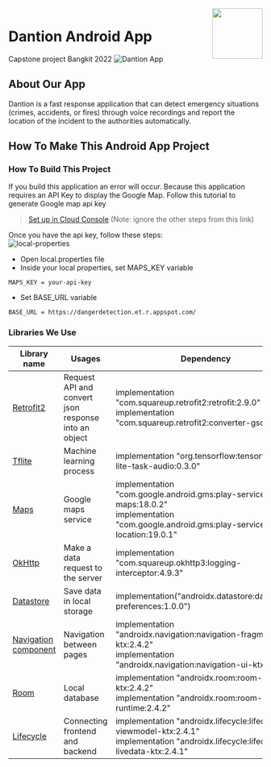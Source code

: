 <img src="https://raw.githubusercontent.com/Pangeranmw/Dantion/master/assets_readme/app-launcher.png" width="100" height="100" align="right" />

# Dantion Android App
Capstone project Bangkit 2022
![Dantion App](https://raw.githubusercontent.com/Pangeranmw/Dantion/master/assets_readme/bg-readme.png)

## About Our App

Dantion is a fast response application that can detect emergency situations (crimes, accidents, or fires) through voice recordings and report the location of the incident to the authorities automatically.

## How To Make This Android App Project

### How To Build This Project

If you build this application an error will occur. Because this application requires an API Key to display the Google Map. Follow this tutorial to generate Google map api key
>[Set up in Cloud Console](https://developers.google.com/maps/documentation/android-sdk/start#set_up_in_cloud_console) (Note: ignore the other steps from this link)

Once you have the api key, follow these steps:
<br>
![local-properties](https://raw.githubusercontent.com/Pangeranmw/Dantion/master/assets_readme/local-properties.png)

* Open local.properties file
* Inside your local properties, set MAPS_KEY variable
```
MAPS_KEY = your-api-key
```
* Set BASE_URL variable
```
BASE_URL = https://dangerdetection.et.r.appspot.com/
```

### Libraries We Use

| Library name  | Usages        | Dependency    |
| ------------- | ------------- | ------------- |
| [Retrofit2](https://square.github.io/retrofit/) | Request API and convert json response into an object | implementation "com.squareup.retrofit2:retrofit:2.9.0" <br> implementation "com.squareup.retrofit2:converter-gson:2.9.0" |
| [Tflite](https://www.tensorflow.org/lite) | Machine learning process | implementation "org.tensorflow:tensorflow-lite-task-audio:0.3.0" |
| [Maps](https://developers.google.com/maps) | Google maps service | implementation "com.google.android.gms:play-services-maps:18.0.2" <br> implementation "com.google.android.gms:play-services-location:19.0.1" |
| [OkHttp](https://square.github.io/okhttp/) | Make a data request to the server | implementation "com.squareup.okhttp3:logging-interceptor:4.9.3" |
| [Datastore](https://developer.android.com/topic/libraries/architecture/datastore?gclid=CjwKCAjwnZaVBhA6EiwAVVyv9JJDrHZ0zpyjRp2mCoKIKH2ijLF49ZQpVqUuvUv9E7FziCj7pSo6jRoCkfAQAvD_BwE&gclsrc=aw.ds)| Save data in local storage | implementation("androidx.datastore:datastore-preferences:1.0.0") |
| [Navigation component](https://developer.android.com/guide/navigation)| Navigation between pages | implementation "androidx.navigation:navigation-fragment-ktx:2.4.2" <br> implementation "androidx.navigation:navigation-ui-ktx:2.4.2" |
| [Room](https://developer.android.com/jetpack/androidx/releases/room?gclid=CjwKCAjwnZaVBhA6EiwAVVyv9N5Jvs6cSYCGlBiY0NPil7uduzHbZ6cCt3wLu5zziuXBaENV6_JYORoC-FEQAvD_BwE&gclsrc=aw.ds) | Local database | implementation "androidx.room:room-ktx:2.4.2" <br> implementation "androidx.room:room-runtime:2.4.2" |
| [Lifecycle](https://developer.android.com/jetpack/androidx/releases/lifecycle?hl=id) | Connecting frontend and backend | implementation "androidx.lifecycle:lifecycle-viewmodel-ktx:2.4.1" <br> implementation "androidx.lifecycle:lifecycle-livedata-ktx:2.4.1" |
